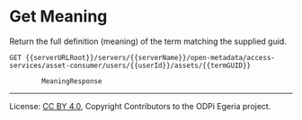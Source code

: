 <!-- SPDX-License-Identifier: CC-BY-4.0 -->
<!-- Copyright Contributors to the ODPi Egeria project. -->


# Get Meaning

Return the full definition (meaning) of the term matching the supplied guid.

```
GET {{serverURLRoot}}/servers/{{serverName}}/open-metadata/access-services/asset-consumer/users/{{userId}}/assets/{{termGUID}}

        MeaningResponse

```

----
License: [CC BY 4.0](https://creativecommons.org/licenses/by/4.0/),
Copyright Contributors to the ODPi Egeria project.
